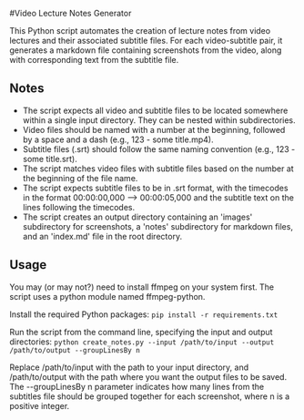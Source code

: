 #Video Lecture Notes Generator

This Python script automates the creation of lecture notes from video lectures and their associated subtitle files. For each video-subtitle pair, it generates a markdown file containing screenshots from the video, along with corresponding text from the subtitle file.

## Notes
* The script expects all video and subtitle files to be located somewhere within a single input directory. They can be nested within subdirectories.
* Video files should be named with a number at the beginning, followed by a space and a dash (e.g., 123 - some title.mp4).
* Subtitle files (.srt) should follow the same naming convention (e.g., 123 - some title.srt).
* The script matches video files with subtitle files based on the number at the beginning of the file name.
* The script expects subtitle files to be in .srt format, with the timecodes in the format 00:00:00,000 --> 00:00:05,000 and the subtitle text on the lines following the timecodes.
* The script creates an output directory containing an 'images' subdirectory for screenshots, a 'notes' subdirectory for markdown files, and an 'index.md' file in the root directory.

## Usage
You may (or may not?) need to install ffmpeg on your system first. The script uses a python module named ffmpeg-python.

Install the required Python packages:
`pip install -r requirements.txt`

Run the script from the command line, specifying the input and output directories:
`python create_notes.py --input /path/to/input --output /path/to/output --groupLinesBy n`

Replace /path/to/input with the path to your input directory, and /path/to/output with the path where you want the output files to be saved. The --groupLinesBy n parameter indicates how many lines from the subtitles file should be grouped together for each screenshot, where n is a positive integer.
